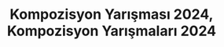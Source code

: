 ---
layout: category
headline: "Kompozisyon Yarışması, Kompozisyon Yarışmaları"
subline: "Ülkemizde düzenlenen tüm <strong>kompozisyon yarışması</strong> duyurularına bu sayfadan ulaşabilirsiniz. 2024-2025
yıllarında düzenlenecek olan <strong>kompozisyon yarışmaları</strong> için ilgili yarışmanın detay sayfasına gidebilirsiniz."
title: "Kompozisyon Yarışması 2024, Kompozisyon Yarışmaları 2024"
key: "kompozisyon yarışması"
description: "Kompozisyon Yarışması, Kompozisyon Yarışmaları, Kompozisyon yarışması duyuruları, Güncel
Kompozisyon yarışmaları 2024"
permalink: "kompozisyon-yarismalari/"
---